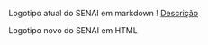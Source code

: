 <!-- Para achar a pasta img durante a digitação -->
<!-- Teclar . (ponto) | Aparecerão os arquivos da pasta corrente -->
<!-- Teclar / (barra) | Aparecerá a pasta img no final da lista de arquivos -->
<!-- Teclar Enter na pasta img | Escolher a imagem na lista e teclar enter -->

<!-- Primeira digitação -->


<!-- Segunda digitação -->

<!-- Primeira digitação -->
Logotipo atual do SENAI em markdown
! [Descrição](./img/Logo_Senai_atual.png)

<!-- Segunda digitação -->
<p>Logotipo novo do SENAI em HTML</p>
<img src="./img/Novos_logos_Sesi_Senai.png" alt="Descrição em HTML>4
